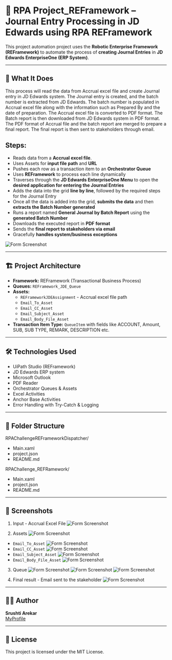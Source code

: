 # 🤖 RPA Project_REFramework – Journal Entry Processing in JD Edwards using RPA REFramework

This project automation project uses the **Robotic Enterprise Framework (REFramework)** to automate the process of **creating Journal Entries** in **JD Edwards EnterpriseOne (ERP System)**.


---

## 🚀 What It Does

This process will read the data from Accrual excel file and create Journal entry in JD Edwards system. The Journal entry is created, and the batch number is extracted from JD Edwards. The batch number is populated in Accrual excel file along with the information such as Prepared By and the date of preparation. The Accrual excel file is converted to PDF format. The Batch report is then downloaded from JD Edwards system in PDF format. The PDF format of Accrual file and the batch report are merged to prepare a final report. The final report is then sent to stakeholders through email.

## Steps:

 - Reads data from a **Accrual excel file**.
 - Uses Assets for **input file path** and **URL**
 - Pushes each row as a transaction item to an **Orchestrator Queue**
 - Uses **REFramework** to process each line dynamically
 - Traverses through the **JD Edwards EnterpriseOne Menu** to open the **desired application for entering the Journal Entries**
 - Adds the data into the grid **line by line**, followed by the required steps for the Journal Entry
 - Once all the data is added into the grid, **submits the data** and then **extracts the Batch Number generated**
 - Runs a report named **General Journal by Batch Report** using the **generated Batch Number**
 - Downloads the executed report in **PDF format**
 - Sends the **final report to stakeholders via email**
 - Gracefully **handles system/business exceptions**
   
![Form Screenshot](Images/ProcessFlow.png)

---

## 🏗️ Project Architecture

- **Framework:** REFramework (Transactional Business Process)
- **Queues:** `REFramework_JDE_Queue`  
- **Assets:**
    - `REFrameworkJDEAssignment` - Accrual excel file path
    - `Email_To_Asset` 
    - `Email_CC_Asset` 
    - `Email_Subject_Asset`
    - `Email_Body_File_Asset`
- **Transaction Item Type:** `QueueItem` with fields like ACCOUNT, Amount, SUB, SUB TYPE, REMARK, DESCRIPTION etc.

---

## 🛠️ Technologies Used

- UiPath Studio (REFramework)
- JD Edwards ERP system
- Microsoft Outlook
- PDF Reader
- Orchestrator Queues & Assets
- Excel Activities
- Anchor Base Activities
- Error Handling with Try-Catch & Logging

---

## 📁 Folder Structure

RPAChallengeREFrameworkDispatcher/
- Main.xaml
- project.json
- README.md

RPAChallenge_REFRamework/
- Main.xaml
- project.json
- README.md


---

## 📸 Screenshots
1. Input - Accrual Excel File
![Form Screenshot](Images/AccrualExcel.png)

2. Assets
![Form Screenshot](Images/AssetAccrualExcelPath.png)
- `Email_To_Asset`
![Form Screenshot](Images/AssetEmailTo.png)
- `Email_CC_Asset`
![Form Screenshot](Images/AssetCCEmailID.png)
- `Email_Subject_Asset`
![Form Screenshot](Images/AssetEmailSubject.png)
- `Email_Body_File_Asset`
![Form Screenshot](Images/AssetEmailBody.png)

3. Queue
![Form Screenshot](Images/Queue.png)
![Form Screenshot](Images/QueueTransactionView.png)
![Form Screenshot](Images/QueueTransactionView2.png)

4. Final result - Email sent to the stakeholder
![Form Screenshot](Images/BotExecution.png)

---

## 🙋‍♀️ Author

**Srushti Arekar**  
[MyProfile](https://github.com/SrushtiArekar)

---

## 📄 License

This project is licensed under the MIT License.

